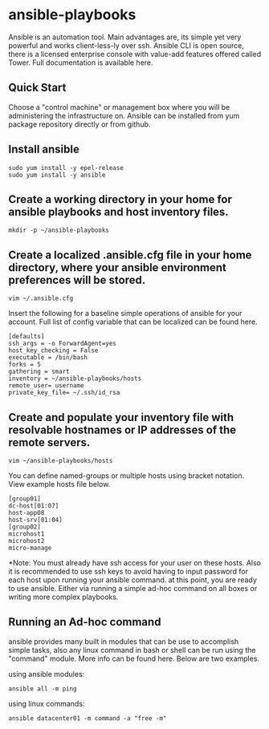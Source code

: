 # ansible-playbooks

Ansible is an automation tool. Main advantages are, its simple yet very powerful and works client-less-ly over ssh.
Ansible CLI is open source, there is a licensed enterprise console with value-add features offered called Tower.
Full documentation is available here.
 

## Quick Start
Choose a "control machine" or management box where you will be administering the infrastructure on.
Ansible can be installed from yum package repository directly or from github.

## Install ansible
    sudo yum install -y epel-release
    sudo yum install -y ansible

## Create a working directory in your home for ansible playbooks and host inventory files. 
    mkdir -p ~/ansible-playbooks

## Create a localized .ansible.cfg file in your home directory, where your ansible environment preferences will be stored.
    vim ~/.ansible.cfg

Insert the following for a baseline simple operations of ansible for your account. Full list of config variable that can be localized can be found here.

    [defaults]
    ssh_args = -o ForwardAgent=yes
    host_key_checking = False
    executable = /bin/bash
    forks = 5
    gathering = smart
    inventory = ~/ansible-playbooks/hosts
    remote_user= username
    private_key_file= ~/.ssh/id_rsa

## Create and populate your inventory file with resolvable hostnames or IP addresses of the remote servers.

    vim ~/ansible-playbooks/hosts

You can define named-groups or multiple hosts using bracket notation. View example hosts file below.

    [group01]
    dc-host[01:07]
    host-app08
    host-srv[01:04]
    [group02]
    microhost1
    microhost2
    micro-manage
 
*Note: You must already have ssh access for your user on these hosts. Also it is recommended to use ssh keys to avoid having to input password for each host upon running your ansible command.
at this point, you are ready to use ansible. Either via running a simple ad-hoc command on all boxes or writing more complex playbooks.
 
## Running an Ad-hoc command
ansible provides many built in modules that can be use to accomplish simple tasks, also any linux command in bash or shell can be run using the "command" module. More info can be found here. Below are two examples.

using ansible modules: 

    ansible all -m ping

using linux commands:

    ansible datacenter01 -m command -a "free -m"
